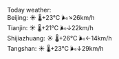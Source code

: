 Today weather:  
Beijing: ☀️   🌡️+23°C 🌬️↘26km/h  
Tianjin: ☀️   🌡️+21°C 🌬️↓22km/h  
Shijiazhuang: ☀️   🌡️+26°C 🌬️←14km/h  
Tangshan: ☀️   🌡️+23°C 🌬️↓29km/h  
